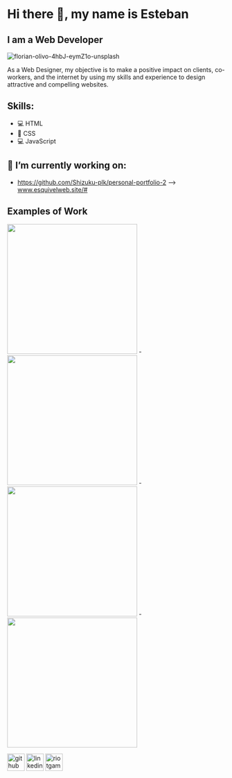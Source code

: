 # Hi there 👋, my name is Esteban
## I am a Web Developer
![florian-olivo-4hbJ-eymZ1o-unsplash](https://user-images.githubusercontent.com/99621872/189178596-423d5d65-91e5-40bc-b984-a142f531e1aa.jpg)

As a Web Designer, my objective is to make a positive impact on clients, co-workers, and the internet by using my skills and experience to design attractive and compelling websites. 

## Skills: 
* 💻 HTML 
* 🎨 CSS 
* 💻 JavaScript

## 🔭 I’m currently working on:
* https://github.com/Shizuku-plk/personal-portfolio-2 --> www.esquivelweb.site/#

## Examples of Work
<img src="https://user-images.githubusercontent.com/99621872/189181007-147c1556-a7ca-4389-99dc-ba53ec2d6395.png" height="300"> -<img src="https://user-images.githubusercontent.com/99621872/162271523-39842c38-e9f3-4247-9d87-de56933982d5.jpg" height="300"> -<img src="https://user-images.githubusercontent.com/99621872/164507829-573795ee-6bbd-4d89-8e59-562279d315ad.jpg" height="300"> -<img src="https://user-images.githubusercontent.com/99621872/162268250-c979b38b-d248-468a-a6e8-9463b7cfe158.jpg" height="300">

[<img src='https://cdn.jsdelivr.net/npm/simple-icons@3.0.1/icons/github.svg' alt='github' height='40'>](https://github.com/https://github.com/Shizuku-plk)  [<img src='https://cdn.jsdelivr.net/npm/simple-icons@3.0.1/icons/linkedin.svg' alt='linkedin' height='40'>](https://www.linkedin.com/in/https://www.linkedin.com/in/esteban-esquivel-5814171a7?lipi=urn%3Ali%3Apage%3Ad_flagship3_profile_view_base_contact_details%3BLsiEgvBDTNGy0p22WlDsvQ%3D%3D/)  [<img src='https://cdn.jsdelivr.net/npm/simple-icons@3.0.1/icons/riotgames.svg' alt='riotgames' height='40'>](Shizuku#plk)  

